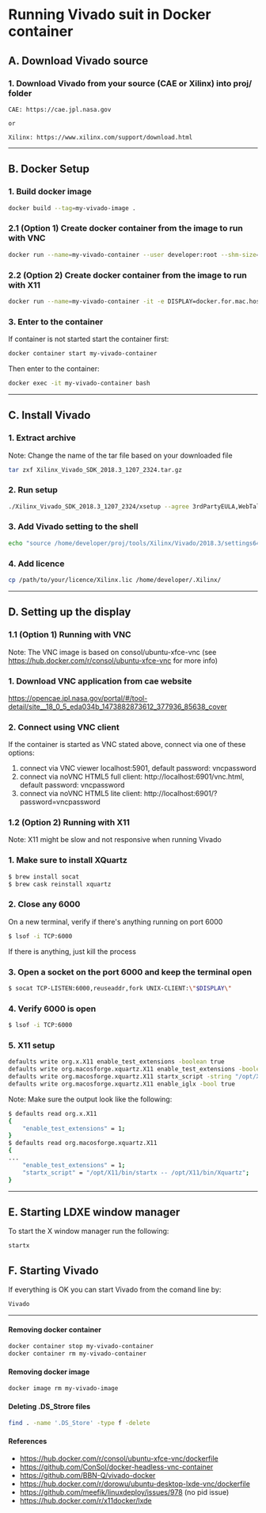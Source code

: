 # Running Vivado suit in Docker container

## A. Download Vivado source

### 1. Download Vivado from your source (CAE or Xilinx) into proj/ folder
```
CAE: https://cae.jpl.nasa.gov

or

Xilinx: https://www.xilinx.com/support/download.html
```

------------------

## B. Docker Setup

### 1. Build docker image
```bash
docker build --tag=my-vivado-image .
```

###  2.1 (Option 1) Create docker container from the image to run with VNC
```bash
docker run --name=my-vivado-container --user developer:root --shm-size=256m -e VNC_RESOLUTION=1920x1080 -it -p 5901:5901 -p 6901:6901 -v $(pwd)/proj/:/home/developer/proj my-vivado-image /bin/bash
```

###  2.2 (Option 2) Create docker container from the image to run with X11
```bash
docker run --name=my-vivado-container -it -e DISPLAY=docker.for.mac.host.internal:0 -v $(pwd)/proj/:/home/developer/proj my-vivado-image:latest /bin/bash
```


### 3. Enter to the container
If container is not started start the container first:
```bash
docker container start my-vivado-container
```
Then enter to the container:
```bash
docker exec -it my-vivado-container bash
```

------------------

## C. Install Vivado

### 1. Extract archive
Note: Change the name of the tar file based on your downloaded file
```bash
tar zxf Xilinx_Vivado_SDK_2018.3_1207_2324.tar.gz
```

### 2. Run setup
```bash
./Xilinx_Vivado_SDK_2018.3_1207_2324/xsetup --agree 3rdPartyEULA,WebTalkTerms,XilinxEULA --batch Install --config installation_config.txt
```

### 3. Add Vivado setting to the shell
```bash
echo "source /home/developer/proj/tools/Xilinx/Vivado/2018.3/settings64.sh" >> /home/developer/.bashrc
```
### 4. Add licence
```bash
cp /path/to/your/licence/Xilinx.lic /home/developer/.Xilinx/
```
------------

## D. Setting up the display

### 1.1 (Option 1) Running with VNC
Note: The VNC image is based on consol/ubuntu-xfce-vnc (see https://hub.docker.com/r/consol/ubuntu-xfce-vnc for more info)

### 1. Download VNC application from cae website
https://opencae.jpl.nasa.gov/portal/#/tool-detail/site__18_0_5_eda034b_1473882873612_377936_85638_cover

### 2. Connect using VNC client
If the container is started as VNC stated above, connect via one of these options:

1. connect via VNC viewer localhost:5901, default password: vncpassword
2. connect via noVNC HTML5 full client: http://localhost:6901/vnc.html, default password: vncpassword
3. connect via noVNC HTML5 lite client: http://localhost:6901/?password=vncpassword



### 1.2 (Option 2) Running with X11
Note: X11 might be slow and not responsive when running Vivado 

### 1. Make sure to install XQuartz
```bash
$ brew install socat
$ brew cask reinstall xquartz
```

### 2. Close any 6000
On a new terminal, verify if there's anything running on port 6000

```bash
$ lsof -i TCP:6000
```
If there is anything, just kill the process

### 3. Open a socket on the port 6000 and keep the terminal open

```bash
$ socat TCP-LISTEN:6000,reuseaddr,fork UNIX-CLIENT:\"$DISPLAY\"
```

### 4. Verify 6000 is open
```bash
$ lsof -i TCP:6000
```

### 5. X11 setup
```bash
defaults write org.x.X11 enable_test_extensions -boolean true
defaults write org.macosforge.xquartz.X11 enable_test_extensions -boolean true
defaults write org.macosforge.xquartz.X11 startx_script -string "/opt/X11/bin/startx -- /opt/X11/bin/Xquartz"
defaults write org.macosforge.xquartz.X11 enable_iglx -bool true
```
Note:
Make sure the output look like the following:
```bash
$ defaults read org.x.X11
{
    "enable_test_extensions" = 1;
}
$ defaults read org.macosforge.xquartz.X11
{
...
    "enable_test_extensions" = 1;
    "startx_script" = "/opt/X11/bin/startx -- /opt/X11/bin/Xquartz";
}
```

------------
## E. Starting LDXE window manager 
To start the X window manager run the following:
```bash
startx

```
## F. Starting Vivado 
If everything is OK you can start Vivado from the comand line by:
```bash
Vivado

```
------------
#### Removing docker container
```bash
docker container stop my-vivado-container
docker container rm my-vivado-container
```

#### Removing docker image
```bash
docker image rm my-vivado-image
```

#### Deleting .DS_Strore files
```bash
find . -name '.DS_Store' -type f -delete
```

#### References
- https://hub.docker.com/r/consol/ubuntu-xfce-vnc/dockerfile
- https://github.com/ConSol/docker-headless-vnc-container
- https://github.com/BBN-Q/vivado-docker
- https://hub.docker.com/r/dorowu/ubuntu-desktop-lxde-vnc/dockerfile
- https://github.com/meefik/linuxdeploy/issues/978 (no pid issue)
- https://hub.docker.com/r/x11docker/lxde
